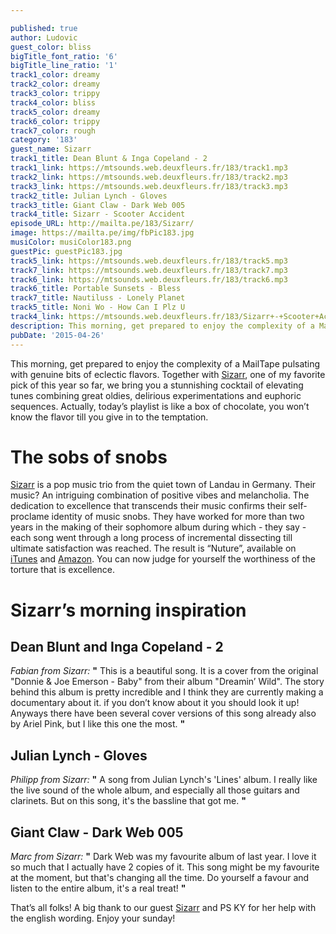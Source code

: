 ```yaml
---

published: true
author: Ludovic
guest_color: bliss
bigTitle_font_ratio: '6'
bigTitle_line_ratio: '1'
track1_color: dreamy
track2_color: dreamy
track3_color: trippy
track4_color: bliss
track5_color: dreamy
track6_color: trippy
track7_color: rough
category: '183'
guest_name: Sizarr
track1_title: Dean Blunt & Inga Copeland - 2
track1_link: https://mtsounds.web.deuxfleurs.fr/183/track1.mp3
track2_link: https://mtsounds.web.deuxfleurs.fr/183/track2.mp3
track3_link: https://mtsounds.web.deuxfleurs.fr/183/track3.mp3
track2_title: Julian Lynch - Gloves
track3_title: Giant Claw - Dark Web 005
track4_title: Sizarr - Scooter Accident
episode_URL: http://mailta.pe/183/Sizarr/
image: https://mailta.pe/img/fbPic183.jpg
musiColor: musiColor183.png
guestPic: guestPic183.jpg
track5_link: https://mtsounds.web.deuxfleurs.fr/183/track5.mp3
track7_link: https://mtsounds.web.deuxfleurs.fr/183/track7.mp3
track6_link: https://mtsounds.web.deuxfleurs.fr/183/track6.mp3
track6_title: Portable Sunsets - Bless
track7_title: Nautiluss - Lonely Planet
track5_title: Noni Wo - How Can I Plz U
track4_link: https://mtsounds.web.deuxfleurs.fr/183/Sizarr+-+Scooter+Accident.mp3
description: This morning, get prepared to enjoy the complexity of a MailTape pulsating with genuine bits of eclectic flavors. Together with Sizzar, my favorite pick of this year so far, we bring you a stunnishing cocktail of elevating tunes combining great oldies, delirious experimentations and euphoric sequences. Actually,  today’s playlist is like a box of chocolate, you won’t know the flavor till you give in to the temptation.
pubDate: '2015-04-26'
---
```


This morning, get prepared to enjoy the complexity of a MailTape pulsating with genuine bits of eclectic flavors. Together with [Sizarr](https://www.facebook.com/SizarrOfficial "Sizarr's FaceBook"), one of my favorite pick of this year so far, we bring you a stunnishing cocktail of elevating tunes combining great oldies, delirious experimentations and euphoric sequences. Actually, today’s playlist is like a box of chocolate, you won’t know the flavor till you give in to the temptation.
 
# The sobs of snobs
 
[Sizarr](https://www.facebook.com/SizarrOfficial "Sizarr's FaceBook") is a pop music trio from the quiet town of Landau in Germany. Their music? An intriguing combination of positive vibes and melancholia. The dedication to excellence that transcends their music confirms their self-proclame identity of music snobs. They have worked for more than two years in the making of their sophomore album during which - they say - each song went through a long process of incremental dissecting till ultimate satisfaction was reached. The result is  “Nuture”, available on [iTunes](www.smarturl.it/NurtureiTunes) and [Amazon](http://smarturl.it/NurtureAmazon). You can now judge for yourself the worthiness of the torture that is excellence.
 
# Sizarr’s morning inspiration
 
## Dean Blunt and Inga Copeland - 2
_Fabian from Sizarr:_ **"** This is a beautiful song. It is a cover from the original "Donnie & Joe Emerson - Baby" from their album "Dreamin’ Wild". The story behind this album is pretty incredible and I think they are currently making a documentary about it. if you don’t know about it you should look it up! Anyways there have been several cover versions of this song already also by Ariel Pink, but I like this one the most. **"** 
 
## Julian Lynch - Gloves
_Philipp from Sizarr:_ **"** A song from Julian Lynch's 'Lines' album. I really like the live sound of the whole album, and especially all those guitars and clarinets. But on this song, it's the bassline that got me. **"** 
 
## Giant Claw - Dark Web 005
_Marc from Sizarr:_ **"** Dark Web was my favourite album of last year. I love it so much that I actually have 2 copies of it. This song might be my favourite at the moment, but that's changing all the time. Do yourself a favour and listen to the entire album, it's a real treat! **"**  
 

That’s all folks! A big thank to our guest [Sizarr](https://www.facebook.com/SizarrOfficial "Sizarr's FaceBook") and PS KY for her help with the english wording. Enjoy your sunday!
